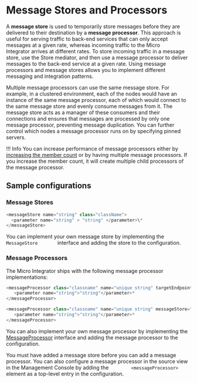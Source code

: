 # Message Stores and Processors

A **message store** is used to temporarily store messages before they
are delivered to their destination by a **message
processor**. This approach is useful for serving
traffic to back-end services that can only accept messages at a given
rate, whereas incoming traffic to the Micro Integrator arrives at different
rates. To store incoming traffic in a message store, use the Store
mediator, and then
use a message processor to deliver messages to the back-end service at a
given rate. Using message processors and message stores allows you to
implement different messaging and integration patterns.

Multiple message processors can use the same message store. For example,
in a clustered environment, each of the nodes would have an instance of
the same message processor, each of which would connect to the same
message store and evenly consume messages from it. The message store
acts as a manager of these consumers and their connections and ensures
that messages are processed by only one message processor, preventing
message duplication. You can further control which nodes a message
processor runs on by specifying pinned servers.

!!! Info
    You can increase performance of message processors either by [increasing
the member count](_Message_Processing_in_a_Worker-Manager_Cluster_Mode_)
or by having multiple message processors. If you increase the member
count, it will create multiple child processors of the message
processor.

## Sample configurations

### Message Stores

``` java
<messageStore name="string" class="className">
  <parameter name="string" > "string" </parameter>\*
</messageStore>
```
You can implement your own message store by implementing the
`         MessageStore        ` interface and adding the store to the
configuration.

### Message Processors

The Micro Integrator ships with the following message processor implementations:

``` java tab='Scheduled Message Forwarding Processor'
<messageProcessor class="classname" name="unique string" targetEndpoint="endpoint name" messageStore="associated message store name">
   <parameter name="string">"string"</parameter>*
</messageProcessor>
```

``` java tab='Message Sampling Processor'
<messageProcessor class="classname" name="unique string" messageStore="associated message store name">
   <parameter name="string">"string"</parameter>*
</messageProcessor>
```

You can also implement your own message processor by implementing the
[MessageProcessor](https://svn.wso2.org/repos/wso2/carbon/platform/branches/turing/dependencies/synapse/2.1.1-wso2v9/modules/core/src/main/java/org/apache/synapse/message/processor/MessageProcessor.java)
interface and adding the message processor to the configuration.

You must have added a message store before you can add a message
processor. You can also configure a message processor in the source view
in the Management Console by adding the
`         <messageProcessor>        ` element as a top-level entry in
the configuration.